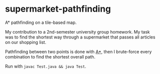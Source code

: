 # supermarket-pathfinding
A* pathfinding on a tile-based map.

My contribution to a 2nd-semester university group homework. My task was to find
the shortest way through a supermarket that passes all articles on our shopping
list.

Pathfinding between two points is done with
[A*](https://en.wikipedia.org/wiki/A*_search_algorithm), then I brute-force
every combination to find the shortest overall path.

Run with `javac Test.java && java Test`.
